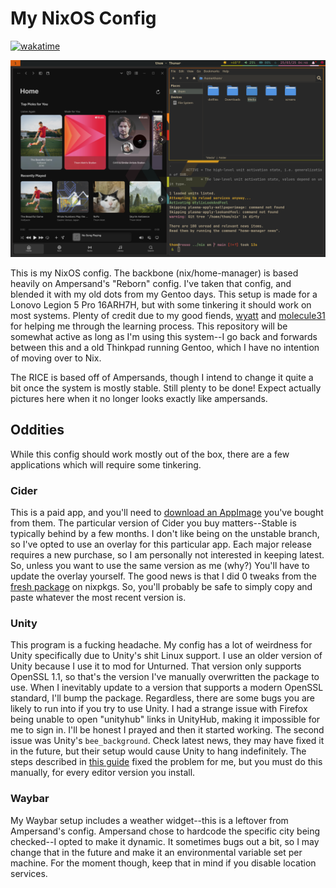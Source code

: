 # My NixOS Config

[![wakatime](https://wakatime.com/badge/user/6c1b4d80-35ad-487a-a081-efc861c8d411/project/968184c1-48bf-4747-8f1e-59ce13bcfdfb.svg)](https://wakatime.com/badge/user/6c1b4d80-35ad-487a-a081-efc861c8d411/project/968184c1-48bf-4747-8f1e-59ce13bcfdfb)

![screenshot](./screenshots/cover1.png)

This is my NixOS config. The backbone (nix/home-manager) is based heavily on
Ampersand's "Reborn" config. I've taken that config, and blended it with my old
dots from my Gentoo days. This setup is made for a Lonovo Legion 5 Pro 16ARH7H,
but with some tinkering it should work on most systems. Plenty of credit due to
my good fiends, [wyatt](www.wyatt.wtf) and
[molecule31](https://molecule31.co.ua/) for helping me through the learning
process. This repository will be somewhat active as long as I'm using this
system--I go back and forwards between this and a old Thinkpad running Gentoo,
which I have no intention of moving over to Nix.

The RICE is based off of Ampersands, though I intend to change it quite a bit
once the system is mostly stable. Still plenty to be done! Expect actually
pictures here when it no longer looks exactly like ampersands.

## Oddities

While this config should work mostly out of the box, there are a few
applications which will require some tinkering.

### Cider

This is a paid app, and you'll need to [download an AppImage](https://cider.sh/)
you've bought from them. The particular version of Cider you buy matters--Stable
is typically behind by a few months. I don't like being on the unstable branch,
so I've opted to use an overlay for this particular app. Each major release
requires a new purchase, so I am personally not interested in keeping latest.
So, unless you want to use the same version as me (why?) You'll have to update
the overlay yourself. The good news is that I did 0 tweaks from the
[fresh package](https://github.com/NixOS/nixpkgs/blob/master/pkgs/by-name/ci/cider-2/package.nix)
on nixpkgs. So, you'll probably be safe to simply copy and paste whatever the
most recent version is.

### Unity

This program is a fucking headache. My config has a lot of weirdness for Unity
specifically due to Unity's shit Linux support. I use an older version of Unity
because I use it to mod for Unturned. That version only supports OpenSSL 1.1, so
that's the version I've manually overwritten the package to use. When I
inevitably update to a version that supports a modern OpenSSL standard, I'll
bump the package. Regardless, there are some bugs you are likely to run into if
you try to use Unity. I had a strange issue with Firefox being unable to open
"unityhub" links in UnityHub, making it impossible for me to sign in. I'll be
honest I prayed and then it started working. The second issue was Unity's
`bee_background`. Check latest news, they may have fixed it in the future, but
their setup would cause Unity to hang indefinitely. The steps described in
[this guide](https://discussions.unity.com/t/linux-editor-stuck-on-loading-because-of-bee-backend-w-workaround/854480)
fixed the problem for me, but you must do this manually, for every editor
version you install.

### Waybar

My Waybar setup includes a weather widget--this is a leftover from Ampersand's
config. Ampersand chose to hardcode the specific city being checked--I opted to
make it dynamic. It sometimes bugs out a bit, so I may change that in the future
and make it an environmental variable set per machine. For the moment though,
keep that in mind if you disable location services.
